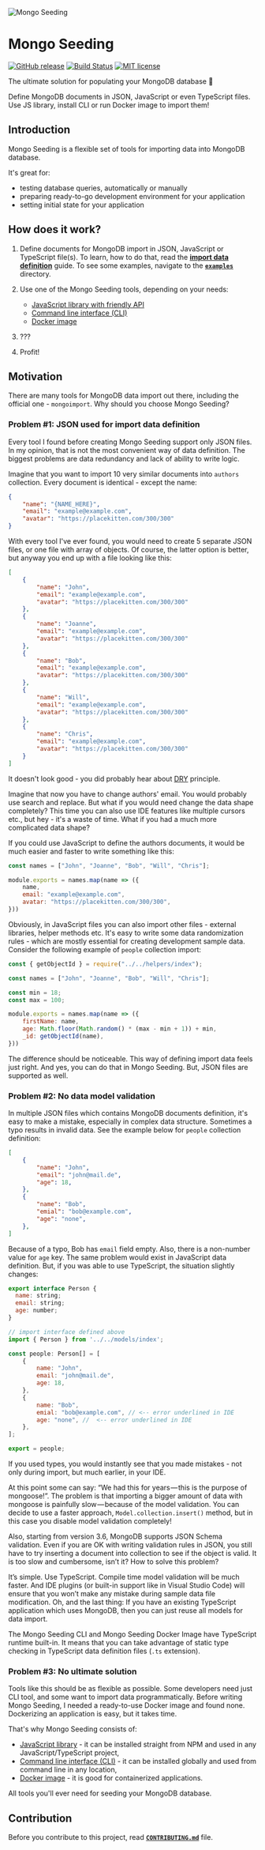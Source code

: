 ![Mongo Seeding](https://raw.githubusercontent.com/pkosiec/mongo-seeding/main/docs/assets/logo.png)

# Mongo Seeding
[![GitHub release](https://img.shields.io/github/release/pkosiec/mongo-seeding.svg)](https://github.com/pkosiec/mongo-seeding/releases) [![Build Status](https://github.com/pkosiec/mongo-seeding/actions/workflows/branch.yaml/badge.svg)](https://github.com/pkosiec/mongo-seeding/actions) [![MIT license](https://img.shields.io/badge/License-MIT-blue.svg)](https://lbesson.mit-license.org/)

The ultimate solution for populating your MongoDB database :rocket: 

Define MongoDB documents in JSON, JavaScript or even TypeScript files. Use JS library, install CLI or run Docker image to import them!

## Introduction

Mongo Seeding is a flexible set of tools for importing data into MongoDB database. 

It's great for:
- testing database queries, automatically or manually
- preparing ready-to-go development environment for your application
- setting initial state for your application

## How does it work?

1. Define documents for MongoDB import in JSON, JavaScript or TypeScript file(s). To learn, how to do that, read the **[import data definition](./docs/import-data-definition.md)** guide. To see some examples, navigate to the **[`examples`](./examples)** directory.

1. Use one of the Mongo Seeding tools, depending on your needs:

    - [JavaScript library with friendly API](./core)
    - [Command line interface (CLI)](./cli)
    - [Docker image](./docker-image)

1. ???
1. Profit!

## Motivation

There are many tools for MongoDB data import out there, including the official one - `mongoimport`. Why should you choose Mongo Seeding?

### Problem #1: JSON used for import data definition

Every tool I found before creating Mongo Seeding support only JSON files. In my opinion, that is not the most convenient way of data definition. The biggest problems are data redundancy and lack of ability to write logic.

Imagine that you want to import 10 very similar documents into `authors` collection. Every document is identical - except the name:

```json
{
    "name": "{NAME_HERE}",
    "email": "example@example.com",
    "avatar": "https://placekitten.com/300/300"
}
```

With every tool I've ever found, you would need to create 5 separate JSON files, or one file with array of objects. Of course, the latter option is better, but anyway you end up with a file looking like this:

```json
[
    {
        "name": "John",
        "email": "example@example.com",
        "avatar": "https://placekitten.com/300/300"
    },
    {
        "name": "Joanne",
        "email": "example@example.com",
        "avatar": "https://placekitten.com/300/300"
    },
    {
        "name": "Bob",
        "email": "example@example.com",
        "avatar": "https://placekitten.com/300/300"
    },
    {
        "name": "Will",
        "email": "example@example.com",
        "avatar": "https://placekitten.com/300/300"
    },
    {
        "name": "Chris",
        "email": "example@example.com",
        "avatar": "https://placekitten.com/300/300"
    }
]
```

It doesn't look good - you did probably hear about [DRY](https://en.wikipedia.org/wiki/Don%27t_repeat_yourself) principle.

Imagine that now you have to change authors' email. You would probably use search and replace. But what if you would need change the data shape completely? This time you can also use IDE features like multiple cursors etc., but hey - it's a waste of time. What if you had a much more complicated data shape?

If you could use JavaScript to define the authors documents, it would be much easier and faster to write something like this:

```javascript
const names = ["John", "Joanne", "Bob", "Will", "Chris"];

module.exports = names.map(name => ({
    name,
    email: "example@example.com",
    avatar: "https://placekitten.com/300/300",
}))
```

Obviously, in JavaScript files you can also import other files - external libraries, helper methods etc. It's easy to write some data randomization rules - which are mostly essential for creating development sample data. Consider the following example of `people` collection import:

```javascript
const { getObjectId } = require("../../helpers/index");

const names = ["John", "Joanne", "Bob", "Will", "Chris"];

const min = 18;
const max = 100;

module.exports = names.map(name => ({
    firstName: name,
    age: Math.floor(Math.random() * (max - min + 1)) + min,
    _id: getObjectId(name),
}))
```

The difference should be noticeable. This way of defining import data feels just right. And yes, you can do that in Mongo Seeding. But, JSON files are supported as well.

### Problem #2: No data model validation

In multiple JSON files which contains MongoDB documents definition, it's easy to make a mistake, especially in complex data structure. Sometimes a typo results in invalid data. See the example below for `people` collection definition:

```json
[
    {
        "name": "John",
        "email": "john@mail.de",
        "age": 18,
    },
    {
        "name": "Bob",
        "emial": "bob@example.com",
        "age": "none",
    },
]
```

Because of a typo, Bob has `email` field empty. Also, there is a non-number value for `age` key.
The same problem would exist in JavaScript data definition. But, if you was able to use TypeScript, the situation slightly changes:

```javascript
export interface Person {
  name: string;
  email: string;
  age: number;
}
```

```javascript
// import interface defined above
import { Person } from '../../models/index';

const people: Person[] = [
    {
        name: "John",
        email: "john@mail.de",
        age: 18,
    },
    {
        name: "Bob",
        emial: "bob@example.com", // <-- error underlined in IDE
        age: "none", //  <-- error underlined in IDE
    },
];

export = people;
```

If you used types, you would instantly see that you made mistakes - not only during import, but much earlier, in your IDE.

At this point some can say: “We had this for years — this is the purpose of mongoose!”. The problem is that importing a bigger amount of data with mongoose is painfully slow — because of the model validation. You can decide to use a faster approach, `Model.collection.insert()` 
method, but in this case you disable model validation completely!

Also, starting from version 3.6, MongoDB supports JSON Schema validation. Even if you are OK with writing validation rules in JSON, you still have to try inserting a document into collection to see if the object is valid. It is too slow and cumbersome, isn’t it? How to solve this problem?

It’s simple. Use TypeScript. Compile time model validation will be much faster. And IDE plugins (or built-in support like in Visual Studio Code) will ensure that you won’t make any mistake during sample data file modification. Oh, and the last thing: If you have an existing TypeScript application which uses MongoDB, then you can just reuse all models for data import.

The Mongo Seeding CLI and Mongo Seeding Docker Image have TypeScript runtime built-in. It means that you can take advantage of static type checking in TypeScript data definition files (`.ts` extension).

### Problem #3: No ultimate solution

Tools like this should be as flexible as possible. Some developers need just CLI tool, and some want to import data programmatically. Before writing Mongo Seeding, I needed a ready-to-use Docker image and found none. Dockerizing an application is easy, but it takes time.

That's why Mongo Seeding consists of:
- [JavaScript library](./core) - it can be installed straight from NPM and used in any JavaScript/TypeScript project,
- [Command line interface (CLI)](./cli) - it can be installed globally and used from command line in any location,
- [Docker image](./docker-image) - it is good for containerized applications.

All tools you'll ever need for seeding your MongoDB database.

## Contribution

Before you contribute to this project, read **[`CONTRIBUTING.md`](./CONTRIBUTING.md)** file.
